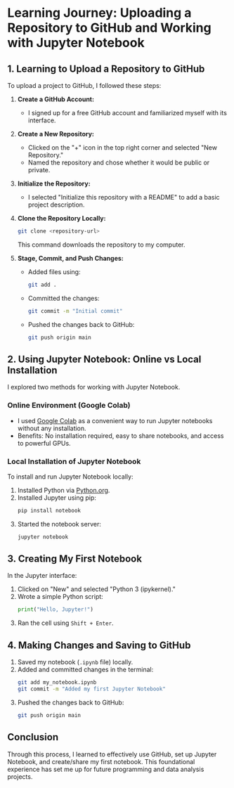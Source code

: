 # Learning Journey: Uploading a Repository to GitHub and Working with Jupyter Notebook

## 1. **Learning to Upload a Repository to GitHub**
To upload a project to GitHub, I followed these steps:

1. **Create a GitHub Account:**
   - I signed up for a free GitHub account and familiarized myself with its interface.

2. **Create a New Repository:**
   - Clicked on the "+" icon in the top right corner and selected "New Repository."
   - Named the repository and chose whether it would be public or private.

3. **Initialize the Repository:**
   - I selected "Initialize this repository with a README" to add a basic project description.

4. **Clone the Repository Locally:**
   ```bash
   git clone <repository-url>
   ```
   This command downloads the repository to my computer.

5. **Stage, Commit, and Push Changes:**
   - Added files using:
     ```bash
     git add .
     ```
   - Committed the changes:
     ```bash
     git commit -m "Initial commit"
     ```
   - Pushed the changes back to GitHub:
     ```bash
     git push origin main
     ```

## 2. **Using Jupyter Notebook: Online vs Local Installation**
I explored two methods for working with Jupyter Notebook.

### **Online Environment (Google Colab)**
- I used [Google Colab](https://colab.research.google.com/) as a convenient way to run Jupyter notebooks without any installation.
- Benefits: No installation required, easy to share notebooks, and access to powerful GPUs.

### **Local Installation of Jupyter Notebook**
To install and run Jupyter Notebook locally:

1. Installed Python via [Python.org](https://www.python.org/).
2. Installed Jupyter using pip:
   ```bash
   pip install notebook
   ```
3. Started the notebook server:
   ```bash
   jupyter notebook
   ```

## 3. **Creating My First Notebook**
In the Jupyter interface:
1. Clicked on "New" and selected "Python 3 (ipykernel)."
2. Wrote a simple Python script:
   ```python
   print("Hello, Jupyter!")
   ```
3. Ran the cell using `Shift + Enter`.

## 4. **Making Changes and Saving to GitHub**
1. Saved my notebook (`.ipynb` file) locally.
2. Added and committed changes in the terminal:
   ```bash
   git add my_notebook.ipynb
   git commit -m "Added my first Jupyter Notebook"
   ```
3. Pushed the changes back to GitHub:
   ```bash
   git push origin main
   ```

## Conclusion
Through this process, I learned to effectively use GitHub, set up Jupyter Notebook, and create/share my first notebook. This foundational experience has set me up for future programming and data analysis projects.
